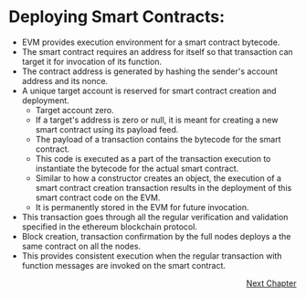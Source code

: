 # Deploying Smart Contracts:

- EVM provides execution environment for a smart contract bytecode. 
- The smart contract requires an address for itself so that transaction can target it for invocation of its function. 
- The contract address is generated by hashing the sender's account address and its nonce. 
- A unique target account is reserved for smart contract creation and deployment. 
  - Target account zero. 
  - If a target's address is zero or null, it is meant for creating a new smart contract using its payload feed. 
  - The payload of a transaction contains the bytecode for the smart contract. 
  -	This code is executed as a part of  the transaction execution to instantiate the bytecode for the actual smart contract. 
  - Similar to how a constructor creates an object, the execution of a smart contract creation transaction results in the deployment of this smart contract code on the EVM. 
  - It is permanently stored in the EVM for future invocation. 
- This transaction goes through all the regular verification and validation specified in the ethereum blockchain protocol. 
- Block creation, transaction confirmation by the full nodes deploys a the same contract on all the nodes. 
- This provides consistent execution when the regular transaction with function messages are invoked on the smart contract. 

<p align="right">
   <a href="../2.2%20Solidty/2.2.1%20Solidy%20Structure.md">Next Chapter</a>
</p>
